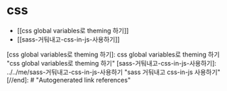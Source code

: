 # css

- [[css global variables로 theming 하기]]
- [[sass-거둬내고-css-in-js-사용하기]]

[//begin]: # "Autogenerated link references for markdown compatibility"
[css global variables로 theming 하기]: css global variables로 theming 하기 "css global variables로 theming 하기"
[sass-거둬내고-css-in-js-사용하기]: ../../me/sass-거둬내고-css-in-js-사용하기 "sass 거둬내고 css-in-js 사용하기"
[//end]: # "Autogenerated link references"
